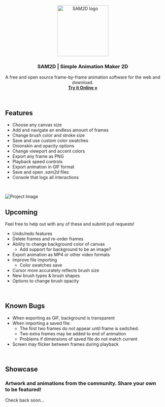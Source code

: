 <br>

<p align="center">
  <a href="https://getbootstrap.com/">
    <img src="https://sambender.net/projects/simpleAnimationMaker/icon.png" alt="SAM2D logo" height="165">
  </a>
</p>

<h3 align="center">SAM2D | Simple Animation Maker 2D</h3>

<p align="center">
  A free and open source frame-by-frame animation software for the web and download.
  <br>
  <a href="https://sambender.net/projects/simpleAnimationMaker/index.html"><strong>Try it Online »</strong></a>
  <br>
</p>

<br>

## Features
- Choose any canvas size
- Add and navigate an endless amount of frames
- Change brush color and stroke size
- Save and use custom color swatches
- Onionskin and opacity options
- Change viewport and accent colors
- Export any frame as PNG
- Playback speed controls
- Export animation in GIF format
- Save and open _.sam2d_ files
- Console that logs all interactions

<br>

![Project Image](https://github.com/ssambender/SAM2D/blob/main/preview-cropped.gif)


## Upcoming
Feel free to help out with any of these and submit pull requests!
- Undo/redo features
- Delete frames and re-order frames
- Ability to change background color of canvas
  -  Add support for background to be an image?
- Export animation as MP4 or other video formats
- Improve file importing
  -  Color swatches save
- Cursor more accurately reflects brush size
- New brush types & brush shapes
- Options to change brush opacity

<br>

## Known Bugs
- When exporting as GIF, background is transparent
- When importing a saved file:
  - The first two frames do not appear until frame is switched.
  - Two extra frames may be added to end of animation
  - Problems if dimensions of saved file do not match current
- Screen may flicker between frames during playback

<br>

## Showcase
### Artwork and animations from the community. Share your own to be featured!
Check back soon...
